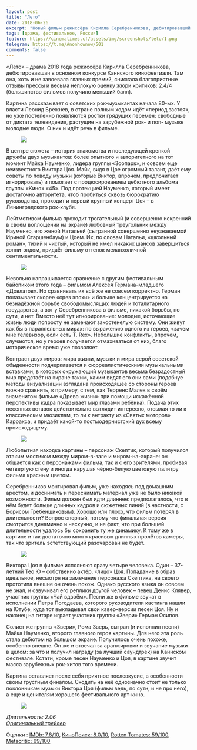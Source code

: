 ```yaml
---
layout: post
title: "Лето"
date: 2018-06-26
excerpt: "Новый фильм режиссёра Кирилла Серебренникова, дебютировавший на Каннском кинофестивале. Эта картина рассказывает о дружбе двух известнейших рок-исполнителях своего времени – Майке Науменко и Викторе Цое. На экране показаны их и творческие, и человеческие взаимоотношения. Фильм красив, лиричен и сентиментален, наполнен красивыми кадрами и не менее красивой музыкой русских и зарубежных исполнителей. Cнят он, кстати, с большой любовью к эпохе и преимущественно в чёрно-белой гамме."
tags: [драма, фестивальное, Россия]
feature: https://cinematimes.cf/assets/img/screenshots/leto/1.png
telegram: https://t.me/Anonhownow/501
comments: false
---
```

«Лето» – драма 2018 года режиссёра Кирилла Серебренникова, дебютировавшая в основном конкурсе Каннского кинофевтиаля. Там она, хоть и не завоевала главных премий, снискала благоприятные отзывы прессы и весьма неплохую оценку жюри критиков: 2.4/4 (большинство фильмов получило меньший балл).

Картина рассказывает о советских рок-музыкантах начала 80-ых. У власти Леонид Брежнев, в стране полным ходом идёт «период застоя», но уже постепенно появляются ростки грядущих перемен: свободные от диктата телевидения, растущие на зарубежной рок- и поп- музыке молодые люди. О них и идёт речь в фильме.

<figure>
		<a href="https://cinematimes.cf/assets/img/screenshots/Witness-for-the-Prosecution-1.jpg"><img src="https://cinematimes.cf/assets/img/screenshots/leto/2.png"></a>
</figure>

В центре сюжета – история знакомства и последующей крепкой дружбы двух музыкантов: более опытного и авторитетного на тот момент Майка Науменко, лидера группы «Зоопарк», и совсем еще неизвестного Виктора Цоя. Майк, видя в Цое огромный талант, даёт ему советы по поводу музыки (которые Виктор, впрочем, предпочитает игнорировать) и помогает с продюсированием дебютного альбома группы «Кино» «45». Под протекцией Науменко, который имеет достаточно авторитета, чтоб пробиться сквозь бюрократию руководства, проходит и первый крупный концерт Цоя – в Ленинградского рок-клубе.

Лейтмотивом фильма проходит трогательный (и совершенно искренний в своём воплощении на экране) любовный треугольник между Науменко, его женой Натальей (сыгранной совершенно неузнаваемой Ириной Старшенбаум) и Цоем. Их, по словам Натальи, «школьный роман», тихий и чистый, который не имел никаких шансов завершиться хэппи-эндом, придаёт фильму оттенок меланхоличной сентиментальности.

<figure>
		<a href="https://cinematimes.cf/assets/img/screenshots/Witness-for-the-Prosecution-1.jpg"><img src="https://cinematimes.cf/assets/img/screenshots/leto/3.png"></a>
</figure>

Невольно напрашивается сравнение с другим фестивальным байопиком этого года – фильмом Алексея Германа-младшего «Довлатов». Но сравнивать их всё же не совсем корректно. Герман показывает скорее «срез эпохи» и больше концентрируется на безнадёжной борьбе свободомыслящих людей и тоталитарного государства, а вот у Серебренникова в фильме, никакой борьбы, по сути, и нет. Вместо неё тут игнорирование: молодые, источающие жизнь люди попросту не замечают закостенелую систему. Они живут как бы в параллельных мирах: по выражению одного из героев, «зачем мне телевизор, если есть T. Rex». Небольшие конфликты, впрочем, случаются, но у героев получается отмахиваться от них, благо историческое время уже позволяет.

Контраст двух миров: мира жизни, музыки и мира серой советской обыденности подчеркивается и сюрреалистическими музыкальными вставками, в которых окружающий музыкантов весьма безрадостный мир предстаёт на экране таким, каким видят его они сами (подобнуе методы визуализации взглядана происходящее со стороны героев можно сравнить, к примеру, с тем, как Терренс Малек в своём знаменитом фильме «Древо жизни» при помощи искажённой перспективы кадра показывает мир глазами ребёнка). Подача этих песенных вставок действительно выглядит интересно, отсылая то ли к классическим мюзиклам, то ли к антракту из «Святых моторов» Карракса, и придаёт какой-то постмодернистский дух всему происходящему.

<figure>
		<a href="https://cinematimes.cf/assets/img/screenshots/Witness-for-the-Prosecution-1.jpg"><img src="https://cinematimes.cf/assets/img/screenshots/leto/4.png"></a>
</figure>

Любопытная находка картины – персонаж Скептик, который получился этаким мостиком между миром-в-зале и миром-на-экране: он общается как с персонажами фильма, так и с его зрителями, пробивая четвертую стену и иногда нарушая чёрно-белую цветовую палитру фильма красным цветом.

Серебренников монтировал фильм, уже находясь под домашним арестом, и доснимать и переснимать материал уже не было никакой возможности. Фильм должен был идти длиннее: предполагалось, что в нём будет больше длинных кадров и сюжетных линий (в частности, с Борисом Гребенщиковым). Хорошо или плохо, что фильм потерял в длительности? Вопрос спорный, потому что финальная версия смотрится динамично и нескучно, и не факт, что при большей длительности удалось бы сохранить ту же динамику. К тому же в картине и так достаточно много красивых длинных пролётов камеры, так что зритель эстетствующий разочарован не будет.

<figure>
		<a href="https://cinematimes.cf/assets/img/screenshots/Witness-for-the-Prosecution-1.jpg"><img src="https://cinematimes.cf/assets/img/screenshots/leto/5.png"></a>
</figure>

Виктора Цоя в фильме исполняют сразу четыре человека. Один – 37-летний Тео Ю – собственно актёр, «лицо» Цоя. Попадание в образ идеальное, несмотря на замечание персонажа Скептика, на своего прототипа внешне он очень похож. Однако русского языка он совсем не знал, и озвучивал его реплики другой человек – певец Денис Клявер, участник группы «Чай вдвоём». Песни же в фильме звучат в исполнении Петра Погодаева, которого руководители кастинга нашли на Ютубе, куда тот выкладывал свои кавер-версии песен Цоя. Ну и наконец на гитаре играет участник группы «Звери» Герман Осипов.

Солист же группы «Звери», Рома Зверь, сыграл (и исполнил песни) Майка Науменко, второго главного героя картины. Для него эта роль стала дебютом на большом экране. Получилось очень похоже, особенно внешне. Он же и отвечал за аранжировки и звучание музыки в целом: за что и получил награду (за лучший саундтрек) на Каннском фестивале. Кстати, кроме песен Науменко и Цоя, в картине звучит масса зарубежных рок-хитов того времени.

Картина оставляет после себя приятное послевкусие, в особенности своим грустным финалом. Сходить на неё однозначно стоит не только поклонникам музыки Виктора Цоя (фильм ведь, по сути, и не про него), а еще и ценителям хорошего фестивального арт-кино.

<figure>
		<a href="https://cinematimes.cf/assets/img/screenshots/Witness-for-the-Prosecution-1.jpg"><img src="https://cinematimes.cf/assets/img/screenshots/leto/6.png"></a>
</figure>

*Длительность: 2.06* <br>
[*Оригинальный трейлер*](https://www.youtube.com/watch?v=AHpTgvUz86g)

Оценки
:   [IMDb: 7.8/10](https://www.imdb.com/title/tt7342838/ "IMDb: международный зрительский рейтинг"), [КиноПоиск: 8.0/10](https://www.kinopoisk.ru/film/1009413/ "КиноПоиск: русский пользовательский рейтинг"), [Rotten Tomates: 59/100](https://www.rottentomatoes.com/m/summer_2018/ "Рейтинг критиков: отображает процент положительных рецензий"), [Metacritic: 69/100](http://www.metacritic.com/movie/leto "Средняя оценка рецензий критиков")




